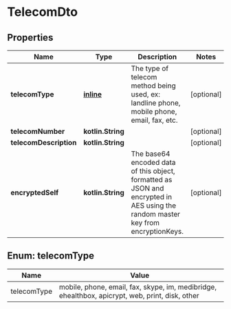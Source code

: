 
# TelecomDto

## Properties
Name | Type | Description | Notes
------------ | ------------- | ------------- | -------------
**telecomType** | [**inline**](#TelecomTypeEnum) | The type of telecom method being used, ex: landline phone, mobile phone, email, fax, etc. |  [optional]
**telecomNumber** | **kotlin.String** |  |  [optional]
**telecomDescription** | **kotlin.String** |  |  [optional]
**encryptedSelf** | **kotlin.String** | The base64 encoded data of this object, formatted as JSON and encrypted in AES using the random master key from encryptionKeys. |  [optional]


<a name="TelecomTypeEnum"></a>
## Enum: telecomType
Name | Value
---- | -----
telecomType | mobile, phone, email, fax, skype, im, medibridge, ehealthbox, apicrypt, web, print, disk, other



